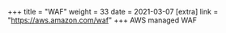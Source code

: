+++
title = "WAF"
weight = 33
date = 2021-03-07
[extra]
link = "https://aws.amazon.com/waf"
+++
AWS managed WAF

